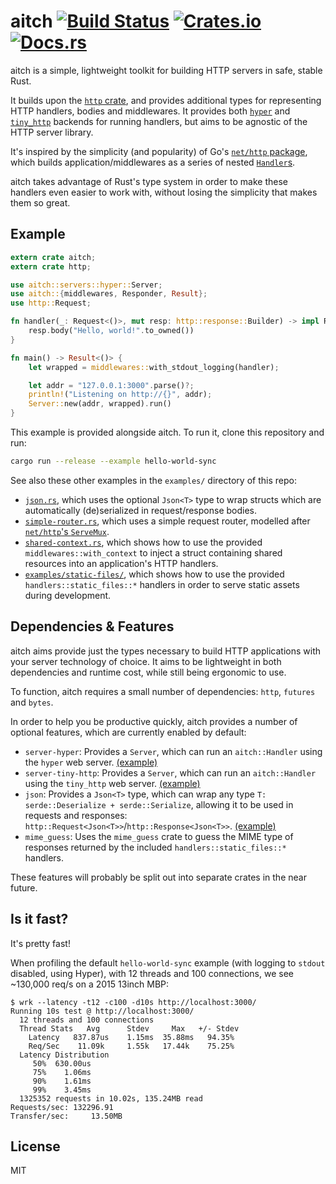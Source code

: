# aitch [![Build Status](https://travis-ci.org/mjkillough/aitch.svg?branch=master)](https://travis-ci.org/mjkillough/aitch) [![Crates.io](https://img.shields.io/crates/v/aitch.svg)](https://crates.io/crates/aitch) [![Docs.rs](https://docs.rs/aitch/badge.svg)](https://docs.rs/aitch/)

aitch is a simple, lightweight toolkit for building HTTP servers in safe, stable Rust.

It builds upon the [`http` crate](https://github.com/hyperium/http), and provides additional types for representing HTTP handlers, bodies and middlewares. It provides both [`hyper`](https://hyper.rs/) and [`tiny_http`](https://github.com/tiny-http/tiny-http) backends for running handlers, but aims to be agnostic of the HTTP server library.

It's inspired by the simplicity (and popularity) of Go's [`net/http` package](https://golang.org/pkg/net/http/), which builds application/middlewares as a series of nested [`Handler`s](https://golang.org/pkg/net/http/#Handler).

aitch takes advantage of Rust's type system in order to make these handlers even easier to work with, without losing the simplicity that makes them so great.

## Example

```rust
extern crate aitch;
extern crate http;

use aitch::servers::hyper::Server;
use aitch::{middlewares, Responder, Result};
use http::Request;

fn handler(_: Request<()>, mut resp: http::response::Builder) -> impl Responder {
    resp.body("Hello, world!".to_owned())
}

fn main() -> Result<()> {
    let wrapped = middlewares::with_stdout_logging(handler);

    let addr = "127.0.0.1:3000".parse()?;
    println!("Listening on http://{}", addr);
    Server::new(addr, wrapped).run()
}
```

This example is provided alongside aitch. To run it, clone this repository and run:

```sh
cargo run --release --example hello-world-sync
```

See also these other examples in the `examples/` directory of this repo:
 - [`json.rs`](examples/json.rs), which uses the optional `Json<T>` type to wrap structs which are automatically (de)serialized in request/response bodies.
 - [`simple-router.rs`](examples/simple-router.rs), which uses a simple request router, modelled after [`net/http`'s `ServeMux`](https://golang.org/pkg/net/http/#ServeMux).
 - [`shared-context.rs`](examples/shared-context.rs), which shows how to use the provided `middlewares::with_context` to inject a struct containing shared resources into an application's HTTP handlers.
 - [`examples/static-files/`](examples/static-files/), which shows how to use the provided `handlers::static_files::*` handlers in order to serve static assets during development.

## Dependencies & Features

aitch aims provide just the types necessary to build HTTP applications with your server technology of choice. It aims to be lightweight in both dependencies and runtime cost, while still being ergonomic to use.

To function, aitch requires a small number of dependencies: `http`, `futures` and `bytes`.

In order to help you be productive quickly, aitch provides a number of optional features, which are currently enabled by default:

 - `server-hyper`: Provides a `Server`, which can run an `aitch::Handler` using the `hyper` web server. [(example)](examples/hello-world-sync.rs)
 - `server-tiny-http`: Provides a `Server`, which can run an `aitch::Handler` using the `tiny_http` web server. [(example)](examples/tiny_http.rs)
 - `json`: Provides a `Json<T>` type, which can wrap any type `T: serde::Deserialize + serde::Serialize`, allowing it to be used in requests and responses: `http::Request<Json<T>>`/`http::Response<Json<T>>`.  [(example)](examples/json.rs)
 - `mime_guess`: Uses the `mime_guess` crate to guess the MIME type of responses returned by the included `handlers::static_files::*` handlers.

These features will probably be split out into separate crates in the near future.

## Is it fast?

It's pretty fast!

When profiling the default `hello-world-sync` example (with logging to `stdout` disabled, using Hyper), with 12 threads and 100 connections, we see ~130,000 req/s on a 2015 13inch MBP:

```
$ wrk --latency -t12 -c100 -d10s http://localhost:3000/
Running 10s test @ http://localhost:3000/
  12 threads and 100 connections
  Thread Stats   Avg      Stdev     Max   +/- Stdev
    Latency   837.87us    1.15ms  35.88ms   94.35%
    Req/Sec    11.09k     1.55k   17.44k    75.25%
  Latency Distribution
     50%  630.00us
     75%    1.06ms
     90%    1.61ms
     99%    3.45ms
  1325352 requests in 10.02s, 135.24MB read
Requests/sec: 132296.91
Transfer/sec:     13.50MB
```

## License

MIT
